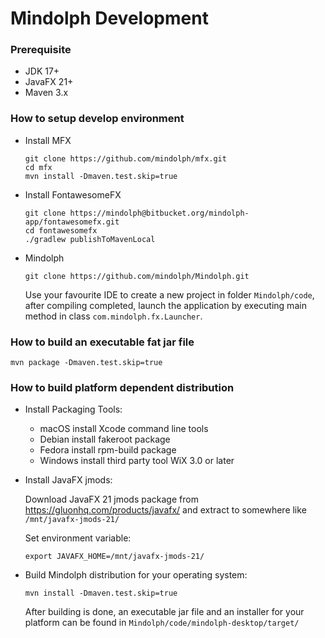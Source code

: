 # Mindolph Development

### Prerequisite
* JDK 17+
* JavaFX 21+
* Maven 3.x

### How to setup develop environment

* Install MFX

    ```shell
    git clone https://github.com/mindolph/mfx.git
    cd mfx
    mvn install -Dmaven.test.skip=true
    ```

* Install FontawesomeFX

    ```shell
    git clone https://mindolph@bitbucket.org/mindolph-app/fontawesomefx.git
    cd fontawesomefx
    ./gradlew publishToMavenLocal
    ```

* Mindolph

    ```shell
    git clone https://github.com/mindolph/Mindolph.git
    ```

    Use your favourite IDE to create a new project in folder `Mindolph/code`, after compiling completed, launch the application by executing main method in class `com.mindolph.fx.Launcher`.

### How to build an executable fat jar file

```shell
mvn package -Dmaven.test.skip=true
```

### How to build platform dependent distribution

* Install Packaging Tools:  
    * macOS
      install Xcode command line tools
    * Debian
      install fakeroot package
    * Fedora
      install rpm-build package
    * Windows
      install third party tool WiX 3.0 or later

* Install JavaFX jmods:  

    Download JavaFX 21 jmods package from https://gluonhq.com/products/javafx/ and extract to somewhere like `/mnt/javafx-jmods-21/`

    Set environment variable:
    ```shell
    export JAVAFX_HOME=/mnt/javafx-jmods-21/
    ```

* Build Mindolph distribution for your operating system:  

    ```shell
    mvn install -Dmaven.test.skip=true
    ```

    After building is done, an executable jar file and an installer for your platform can be found in `Mindolph/code/mindolph-desktop/target/`
